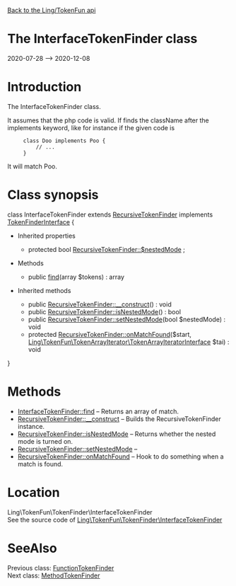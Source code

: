 [Back to the Ling/TokenFun api](https://github.com/lingtalfi/TokenFun/blob/master/doc/api/Ling/TokenFun.md)



The InterfaceTokenFinder class
================
2020-07-28 --> 2020-12-08






Introduction
============

The InterfaceTokenFinder class.

It assumes that the php code is valid.
If finds the className after the implements keyword, like for instance if the given code is

         class Doo implements Poo {
             // ...
         }

It will match Poo.



Class synopsis
==============


class <span class="pl-k">InterfaceTokenFinder</span> extends [RecursiveTokenFinder](https://github.com/lingtalfi/TokenFun/blob/master/doc/api/Ling/TokenFun/TokenFinder/RecursiveTokenFinder.md) implements [TokenFinderInterface](https://github.com/lingtalfi/TokenFun/blob/master/doc/api/Ling/TokenFun/TokenFinder/TokenFinderInterface.md) {

- Inherited properties
    - protected bool [RecursiveTokenFinder::$nestedMode](#property-nestedMode) ;

- Methods
    - public [find](https://github.com/lingtalfi/TokenFun/blob/master/doc/api/Ling/TokenFun/TokenFinder/InterfaceTokenFinder/find.md)(array $tokens) : array

- Inherited methods
    - public [RecursiveTokenFinder::__construct](https://github.com/lingtalfi/TokenFun/blob/master/doc/api/Ling/TokenFun/TokenFinder/RecursiveTokenFinder/__construct.md)() : void
    - public [RecursiveTokenFinder::isNestedMode](https://github.com/lingtalfi/TokenFun/blob/master/doc/api/Ling/TokenFun/TokenFinder/RecursiveTokenFinder/isNestedMode.md)() : bool
    - public [RecursiveTokenFinder::setNestedMode](https://github.com/lingtalfi/TokenFun/blob/master/doc/api/Ling/TokenFun/TokenFinder/RecursiveTokenFinder/setNestedMode.md)(bool $nestedMode) : void
    - protected [RecursiveTokenFinder::onMatchFound](https://github.com/lingtalfi/TokenFun/blob/master/doc/api/Ling/TokenFun/TokenFinder/RecursiveTokenFinder/onMatchFound.md)($start, [Ling\TokenFun\TokenArrayIterator\TokenArrayIteratorInterface](https://github.com/lingtalfi/TokenFun/blob/master/doc/api/Ling/TokenFun/TokenArrayIterator/TokenArrayIteratorInterface.md) $tai) : void

}






Methods
==============

- [InterfaceTokenFinder::find](https://github.com/lingtalfi/TokenFun/blob/master/doc/api/Ling/TokenFun/TokenFinder/InterfaceTokenFinder/find.md) &ndash; Returns an array of match.
- [RecursiveTokenFinder::__construct](https://github.com/lingtalfi/TokenFun/blob/master/doc/api/Ling/TokenFun/TokenFinder/RecursiveTokenFinder/__construct.md) &ndash; Builds the RecursiveTokenFinder instance.
- [RecursiveTokenFinder::isNestedMode](https://github.com/lingtalfi/TokenFun/blob/master/doc/api/Ling/TokenFun/TokenFinder/RecursiveTokenFinder/isNestedMode.md) &ndash; Returns whether the nested mode is turned on.
- [RecursiveTokenFinder::setNestedMode](https://github.com/lingtalfi/TokenFun/blob/master/doc/api/Ling/TokenFun/TokenFinder/RecursiveTokenFinder/setNestedMode.md) &ndash; 
- [RecursiveTokenFinder::onMatchFound](https://github.com/lingtalfi/TokenFun/blob/master/doc/api/Ling/TokenFun/TokenFinder/RecursiveTokenFinder/onMatchFound.md) &ndash; Hook to do something when a match is found.





Location
=============
Ling\TokenFun\TokenFinder\InterfaceTokenFinder<br>
See the source code of [Ling\TokenFun\TokenFinder\InterfaceTokenFinder](https://github.com/lingtalfi/TokenFun/blob/master/TokenFinder/InterfaceTokenFinder.php)



SeeAlso
==============
Previous class: [FunctionTokenFinder](https://github.com/lingtalfi/TokenFun/blob/master/doc/api/Ling/TokenFun/TokenFinder/FunctionTokenFinder.md)<br>Next class: [MethodTokenFinder](https://github.com/lingtalfi/TokenFun/blob/master/doc/api/Ling/TokenFun/TokenFinder/MethodTokenFinder.md)<br>

